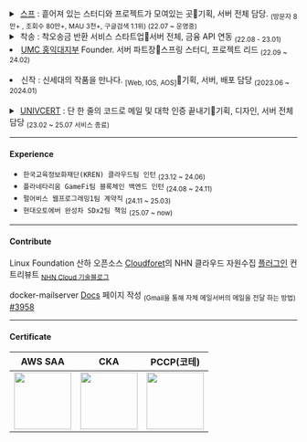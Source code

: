 <details>
 <summary>
         &nbsp;<a href = "https://soup.pw">스프</a> : 흩어져 있는 스터디와 프로젝트가 모여있는 곳🔹기획, 서버 전체 담당.  <sub>(방문자 8만+ , 조회수 80만+, MAU 3천+, 구글검색 1.1위) (22.07 ~ 운영중)</sub>
 </summary>
&nbsp;
 
![soup2](https://user-images.githubusercontent.com/94730032/208659106-16f7d859-40e2-4217-832f-5cc04d10e1ff.png)

![image](https://github.com/in-seo/SouP/assets/94730032/d991cc97-f476-4e62-890e-424428a5d489)

</details>


 <details> &nbsp;
     <summary>
          &nbsp;착송 : 착오송금 반환 서비스 스타트업🔹서버 전체, 금융 API 연동  <sub>(22.08 - 23.01)  </sub> 
     </summary>
&nbsp;
 <sub> 
  
  [ 금융기관 선정 서비스 '착송' ] <br>
  
  2022 예비창업패키지(정부지원사업) 선정 서비스 <br>
  
  2022 부산은행 썸인큐베이터 7기 선정 서비스 <br>
  
  2022 부산 창업 촉진 사업 액셀러레이팅 선정 기업 <br>
  
  2022 부산 클라우드 엑스포 전시 서비스 <br>
  
  2022 부산 혁신 창업기업 육성 플랫폼(BIGS) 사업 우수 기업 선정 <br>
  
  <a href = "https://n.news.naver.com/article/014/0004938410">출시 기사 링크</a>
  
 </sub> 
 
![회사소개 삽입 이미지 2 (1)](https://user-images.githubusercontent.com/94730032/201576242-11cdfd72-fe51-46df-909d-4e478c0f91f1.svg)

![(figma) 엑스포 벽면 그래픽 디자인_3 (1)](https://user-images.githubusercontent.com/94730032/201576237-71d333ae-26c9-43c3-8f73-c2fc3968b356.svg)


 </details>
 
<li> <a href = "https://github.com/HIUMC"> UMC 홍익대지부</a> Founder.  서버 파트장🔹스프링 스터디, 프로젝트 리드  <sub>(22.09 ~ 24.02)  </sub> </li>
&nbsp;
<li> 신작 </a>: 신세대의 작품을 만나다. <sub>[Web, IOS, AOS]</sub>🔹기획, 서버, 배포 담당 <sub>(2023.06 ~ 2024.01) </sub> </li>
&nbsp;
 
 <details> &nbsp;
 <summary>
         &nbsp;<a href = "https://univcert.com">UNIVCERT</a> : 단 한 줄의 코드로 메일 및 대학 인증 끝내기🔹기획, 디자인, 서버 전체 담당 <sub>(23.02 ~ 25.07 서비스 종료)  </sub> 
 </summary>
 
 ## 🐣 초보자를 위한 UnivCert의 라이브러리 배포

자세한 설명은 [해당 사이트](https://univcert.com/)에서도 확인하실 수 있습니다.

💡 build.gradle에 해당 코드 두 줄 추가

```
repositories{
  ...
  maven {url 'https://jitpack.io'}
}

dependencies{
  ...
  implementation 'com.github.in-seo:univcert:master-SNAPSHOT'
  ...
}
```

✉ 이용자 메일 인증 시작 (인증코드 발송)

**`UnivCert.certify("key", "email", "univName", univ_check(bool));`**

- -> 하단 json 형태로 자동 변환 및 http 전송 POST([univcert.com/api/v1/certify](http://univcert.com/api/v1/certify))

```
{
  “key” : “부여받은 API KEY”,
  "email” : “abc@mail.hongik.ac.kr”,
  “univName” : “홍익대학교”,
  “univ_check” : true
	(true라면 해당 대학 재학 여부, false라면 메일 소유자 인증만)
}
```

✅ 이용자 메일에 발송된 코드를 전달 받아 인증 받기

**`UnivCert.certifyCode("key", "email", "univName", 인증코드(int));`**

- -> 하단 형태로 자동 변환 및 http 전송 POST([univcert.com/api/v1/certifycode](http://univcert.com/api/v1/certifycode))

```
{
  “key” : “부여받은 API KEY”
  “email” : "abc@mail.hongik.ac.kr”,
  “univName” : “홍익대학교”,
  “code” : 3816
}
```

🆗 응답 성공 시 인증 끝 !
 
 </details>

<hr>

<h4> Experience </h4>

- `한국교육정보화재단(KREN) 클라우드팀 인턴`  <sub>(23.12 ~ 24.06)</sub>
- `플라네타리움 GameFi팀 블록체인 백엔드 인턴` <sub>(24.08 ~ 24.11)</sub>
- `펄어비스 웹프로그래밍1팀 계약직` <sub>(24.11 ~ 25.03)</sub>
- `현대오토에버 완성차 SDx2팀 책임` <sub>(25.07 ~ now) </sub>
<hr>

<h4> Contribute </h4>

Linux Foundation 산하 오픈소스 <a href = "https://github.com/cloudforet-io">Cloudforet</a>의 NHN 클라우드 자원수집 <a href = "https://github.com/cloudforet-io/plugin-nhncloud-inven-collector/pulls/in-seo">플러그인</a> 컨트리뷰트
<sub> <a href= "https://meetup.nhncloud.com/posts/387"> NHN Cloud 기술블로그</a> </sub>

docker-mailserver  <a href= "https://docker-mailserver.github.io/docker-mailserver/edge/config/advanced/mail-forwarding/gmail-smtp/">Docs</a> 페이지 작성 <sub>(Gmail을 통해 자체 메일서버의 메일을 전달 하는 방법)</sub>  <a href = "https://github.com/docker-mailserver/docker-mailserver/pull/3958">#3958</a>

<hr>


<h4> Certificate </h4>

| AWS SAA | CKA | PCCP(코테) |
|------------------------|----------------------|----------------------|
| <div style="text-align: center;">  <a href="https://www.credly.com/badges/347fb739-0fff-486d-be98-7410530f8943/public_url"><img src="https://images.credly.com/size/220x220/images/0e284c3f-5164-4b21-8660-0d84737941bc/image.png" width="100"></a></div> | <div style="text-align: center;">  <a href="https://www.credly.com/badges/a5317501-46b5-40d0-9177-91cebf17f288/public_url"><img src="https://images.credly.com/size/220x220/images/8b8ed108-e77d-4396-ac59-2504583b9d54/cka_from_cncfsite__281_29.png" width="100"></a></div> | <div style="text-align: center;">  <a href="https://certi.programmers.co.kr/result/share/11897?utm_campaign=certi-issuance-share&utm_content=share&utm_medium=social&utm_source=community"><img src="https://github.com/user-attachments/assets/a7040d5f-318c-4861-be13-0ee79b956617" width="100"></a></div> |
